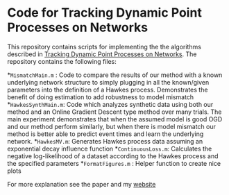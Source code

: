 # Code for Tracking Dynamic Point Processes on Networks
This repository contains scripts for implementing the the algorithms described in [Tracking Dynamic Point Processes on Networks](http://ieeexplore.ieee.org/xpls/abs_all.jsp?arnumber=7469837). The repository contains the following files:

*`MismatchMain.m` : Code to compare the results of our method with a known underlying network structure to simply plugging in all the 
known/given parameters into the definition of a Hawkes process. Demonstrates the benefit of doing estimation to add robustness to model 
mismatch
*`HawkesSynthMain.m`: Code which analyzes synthetic data using both our method and an Online Gradient Descent type method over many trials. 
The main experiment demonstrates that when the assumed model is good OGD and our method perform similarly, but when there is model mismatch
our method is better able to predict event times and learn the underlying network.
*`HawkesMV.m`: Generates Hawkes process data assuming an exponential decay influence function
*`ContinuousLoss.m`: Calculates the negative log-likelihood of a dataset according to the Hawkes process and the specified parameters
*`FormatFigures.m` : Helper function to create nice plots

For more explanation see the paper and my [website](erichall87.github.io)




